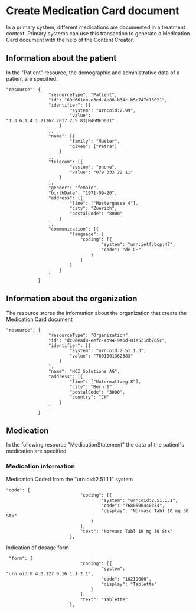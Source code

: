 # Create Medication Card document

In a primary system, different medications are documented in a treatment context. Primary systems can use this transaction to generate a Medication Card document with the help of the Content Creator.

## Information about the patient

In the "Patient" resource, the demographic and administrative data of a patient are specified.

```
"resource": {
                "resourceType": "Patient",
                "id": "69d661eb-e3ed-4e86-b34c-b5e747c13021",
                "identifier": [{
                        "system": "urn:oid:2.99",
                        "value": "1.3.6.1.4.1.21367.2017.2.5.83|MAGMED001"
                    }
                ],
                "name": [{
                        "family": "Muster",
                        "given": ["Petra"]
                    }
                ],
                "telecom": [{
                        "system": "phone",
                        "value": "079 333 22 11"
                    }
                ],
                "gender": "female",
                "birthDate": "1971-09-20",
                "address": [{
                        "line": ["Mustergasse 4"],
                        "city": "Zuerich",
                        "postalCode": "8000"
                    }
                ],
                "communication": [{
                        "language": {
                            "coding": [{
                                    "system": "urn:ietf:bcp:47",
                                    "code": "de-CH"
                                }
                            ]
                        }
                    }
                ]
            }
```
## Information about the organization

The resource stores the information about the organization that create the Medication Card document

```
"resource": {
                "resourceType": "Organization",
                "id": "dc0dead8-eefc-4b94-9a6d-01e521db765c",
                "identifier": [{
                        "system": "urn:oid:2.51.1.3",
                        "value": "7601001362383"
                    }
                ],
                "name": "HCI Solutions AG",
                "address": [{
                        "line": ["Untermattweg 8"],
                        "city": "Bern 1",
                        "postalCode": "3000",
                        "country": "CH"
                    }
                ]
            }
```

## Medication

In the following resource "MedicationStatement" the data of the patient's medication are specified

### Medication information

Medication Coded from the "urn:oid:2.51.1.1" system

```
"code": {
                            "coding": [{
                                    "system": "urn:oid:2.51.1.1",
                                    "code": "7680500440334",
                                    "display": "Norvasc Tabl 10 mg 30 Stk"
                                }
                            ],
                            "text": "Norvasc Tabl 10 mg 30 Stk"
                        },
```

Indication of dosage form

```
 "form": {
                            "coding": [{
                                    "system": "urn:oid:0.4.0.127.0.16.1.1.2.1",
                                    "code": "10219000",
                                    "display": "Tablette"
                                }
                            ],
                            "text": "Tablette"
                        },
```

